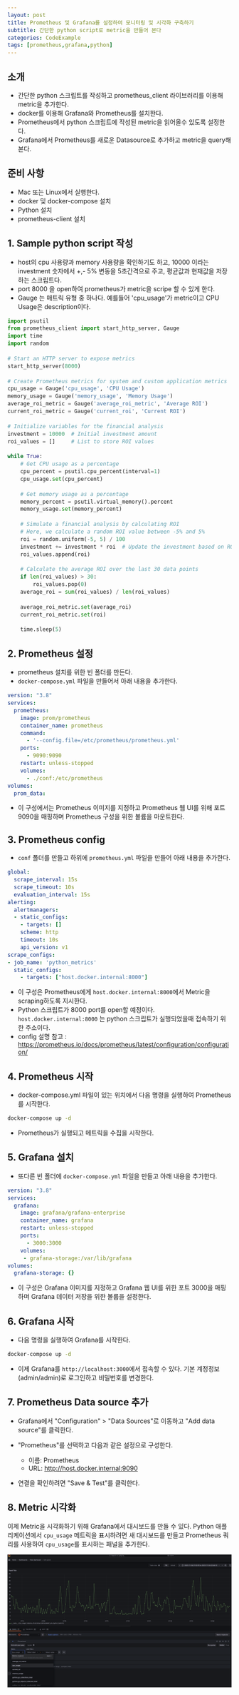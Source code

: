 ```yaml
---
layout: post
title: Prometheus 및 Grafana를 설정하여 모니터링 및 시각화 구축하기
subtitle: 간단한 python script로 metric을 만들어 본다
categories: CodeExample
tags: [prometheus,grafana,python]
---
```


## 소개
- 간단한 python 스크립트를 작성하고 prometheus_client 라이브러리를 이용해 metric을 추가한다.
- docker를 이용해 Grafana와 Prometheus를 설치한다.
- Prometheus에서 python 스크립트에 작성된 metric을 읽어올수 있도록 설정한다.
- Grafana에서 Prometheus를 새로운 Datasource로 추가하고 metric을 query해 본다.

## 준비 사항
- Mac 또는 Linux에서 실행한다.
- docker 및 docker-compose 설치
- Python 설치
- prometheus-client 설치

## 1. Sample python script 작성
- host의 cpu 사용량과 memory 사용량을 확인하기도 하고, 10000 이라는 investment 숫자에서 +,- 5% 변동을 5초간격으로 주고, 평균값과 현재값을 저장하는 스크립트다.
- port 8000 을 open하여 prometheus가 metric을 scripe 할 수 있게 한다.
- Gauge 는 매트릭 유형 중 하나다. 예를들어 'cpu_usage'가 metric이고 CPU Usage은 description이다.

```python
import psutil
from prometheus_client import start_http_server, Gauge
import time
import random

# Start an HTTP server to expose metrics
start_http_server(8000)

# Create Prometheus metrics for system and custom application metrics
cpu_usage = Gauge('cpu_usage', 'CPU Usage')
memory_usage = Gauge('memory_usage', 'Memory Usage')
average_roi_metric = Gauge('average_roi_metric', 'Average ROI')
current_roi_metric = Gauge('current_roi', 'Current ROI')

# Initialize variables for the financial analysis
investment = 10000  # Initial investment amount
roi_values = []     # List to store ROI values

while True:
    # Get CPU usage as a percentage
    cpu_percent = psutil.cpu_percent(interval=1)
    cpu_usage.set(cpu_percent)

    # Get memory usage as a percentage
    memory_percent = psutil.virtual_memory().percent
    memory_usage.set(memory_percent)

    # Simulate a financial analysis by calculating ROI
    # Here, we calculate a random ROI value between -5% and 5%
    roi = random.uniform(-5, 5) / 100
    investment += investment * roi  # Update the investment based on ROI
    roi_values.append(roi)

    # Calculate the average ROI over the last 30 data points
    if len(roi_values) > 30:
        roi_values.pop(0)
    average_roi = sum(roi_values) / len(roi_values)

    average_roi_metric.set(average_roi)
    current_roi_metric.set(roi)

    time.sleep(5)

```

## 2. Prometheus 설정
- prometheus 설치를 위한 빈 폴더를 만든다.
-  `docker-compose.yml` 파일을 만들어서 아래 내용을 추가한다.

```yaml
version: "3.8"
services:
  prometheus:
    image: prom/prometheus
    container_name: prometheus
    command:
      - '--config.file=/etc/prometheus/prometheus.yml'
    ports:
      - 9090:9090
    restart: unless-stopped
    volumes:
      - ./conf:/etc/prometheus
volumes:
  prom_data:
```

- 이 구성에서는 Prometheus 이미지를 지정하고 Prometheus 웹 UI를 위해 포트 9090을 매핑하며 Prometheus 구성을 위한 볼륨을 마운트한다.

## 3. Prometheus config
- `conf` 폴더를 만들고 하위에 `prometheus.yml` 파일을 만들어 아래 내용을 추가한다.

```yaml
global:
  scrape_interval: 15s
  scrape_timeout: 10s
  evaluation_interval: 15s
alerting:
  alertmanagers:
  - static_configs:
    - targets: []
    scheme: http
    timeout: 10s
    api_version: v1
scrape_configs:
- job_name: 'python_metrics'
  static_configs:
    - targets: ["host.docker.internal:8000"]
```

- 이 구성은 Prometheus에게 `host.docker.internal:8000`에서 Metric을 scraping하도록 지시한다. 
- Python 스크립트가 8000 port를 open할 예정이다. `host.docker.internal:8000` 는 python 스크립트가 실행되었을때 접속하기 위한 주소이다.
- config 설명 참고 : https://prometheus.io/docs/prometheus/latest/configuration/configuration/

## 4. Prometheus 시작
- docker-compose.yml 파일이 있는 위치에서 다음 명령을 실행하여 Prometheus를 시작한다.

```bash
docker-compose up -d
```

- Prometheus가 실행되고 메트릭을 수집을 시작한다.

## 5. Grafana 설치
- 또다른 빈 폴더에 `docker-compose.yml` 파일을 만들고 아래 내용을 추가한다.

```yaml
version: "3.8"
services:
  grafana:
    image: grafana/grafana-enterprise
    container_name: grafana
    restart: unless-stopped
    ports:
      - 3000:3000
    volumes:
     - grafana-storage:/var/lib/grafana
volumes:
  grafana-storage: {}
```

- 이 구성은 Grafana 이미지를 지정하고 Grafana 웹 UI를 위한 포트 3000을 매핑하며 Grafana 데이터 저장을 위한 볼륨을 설정한다.

## 6. Grafana 시작
- 다음 명령을 실행하여 Grafana를 시작한다.

```bash
docker-compose up -d
```

- 이제 Grafana를 `http://localhost:3000`에서 접속할 수 있다. 기본 계정정보 (admin/admin)로 로그인하고 비밀번호를 변경한다.

## 7.  Prometheus Data source 추가
- Grafana에서 "Configuration" > "Data Sources"로 이동하고 "Add data source"를 클릭한다.
- "Prometheus"를 선택하고 다음과 같은 설정으로 구성한다.
	- 이름: Prometheus
	- URL: http://host.docker.internal:9090

- 연결을 확인하려면 "Save & Test"를 클릭한다.

## 8. Metric 시각화
이제 Metric을 시각화하기 위해 Grafana에서 대시보드를 만들 수 있다. 
Python 애플리케이션에서 `cpu_usage` 메트릭을 표시하려면 새 대시보드를 만들고 Prometheus 쿼리를 사용하여 `cpu_usage`를 표시하는 패널을 추가한다.

![grafana_prometheus_datshboard](/assets/images/posts/20231104/231104-grafana_prometheus_datshboard.png)
